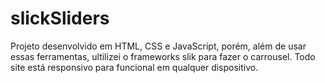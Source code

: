 # slickSliders
Projeto desenvolvido em HTML, CSS e JavaScript, porém, além de usar essas ferramentas, ultilizei o frameworks slik para fazer o carrousel. Todo site está responsivo para funcional em qualquer dispositivo.
